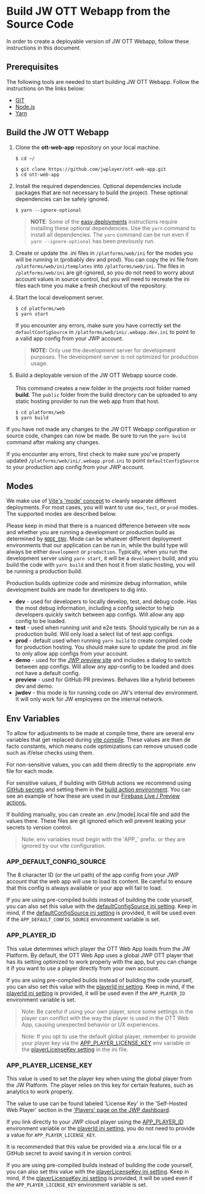 # Build JW OTT Webapp from the Source Code

In order to create a deployable version of JW OTT Webapp, follow these instructions in this document.

## Prerequisites

The following tools are needed to start building JW OTT Webapp. Follow the instructions on the links below:

- [GIT](https://git-scm.com/)
- [Node.js](https://nodejs.org/)
- [Yarn](https://yarnpkg.com/)

## Build the JW OTT Webapp

1. Clone the **ott-web-app** repository on your local machine.
   ```shell
   $ cd ~/
   
   $ git clone https://github.com/jwplayer/ott-web-app.git
   $ cd ott-web-app
   ```
2. Install the required dependencies. Optional dependencies include packages that are not necessary to build the project. These optional dependencies can be safely ignored.
   ```shell
   $ yarn --ignore-optional
   ```
   > **NOTE**: Some of the [easy deployments](easy-deployments.md) instructions require installing these optional dependencies. Use the `yarn` command to install all dependencies. The `yarn` command can be run even if `yarn --ignore-optional` has been previously run.

3. Create or update the .ini files in `/platforms/web/ini` for the modes you will be running in (probably dev and prod).
   You can copy the ini file from `/platforms/web/ini/templates` into `/platforms/web/ini`. The files in `/platforms/web/ini` are git-ignored, so you do not need to worry about account values in source control, but you will need to recreate the ini files each time you make a fresh checkout of the repository.

4. Start the local development server.

   ```shell
   $ cd platforms/web
   $ yarn start
   ```
   
   If you encounter any errors, make sure you have correctly set the `defaultConfigSource` in `/platforms/web/ini/.webapp.dev.ini` to point to a valid app config from your JWP account.
   
   > **NOTE:** Only use the development server for development purposes. The development server is not optimized for production usage.

5. Build a deployable version of the JW OTT Webapp source code.<br /><br />This command creates a new folder in the projects root folder named **build**.
   The `public` folder from the build directory can be uploaded to any static hosting provider to run the web app from that host.

   ```shell
   $ cd platforms/web
   $ yarn build
   ```

If you have not made any changes to the JW OTT Webapp configuration or source code, changes can now be made. Be sure to run the `yarn build` command after making any changes.

If you encounter any errors, first check to make sure you've properly updated `/platforms/web/ini/.webapp.prod.ini` to point `defaultConfigSource` to your production app config from your JWP account.

## Modes

We make use of [Vite's 'mode' concept](https://vitejs.dev/guide/env-and-mode.html#modes) to cleanly separate different deployments.
For most cases, you will want to use `dev`, `test`, or `prod` modes. The supported modes are described below.

Please keep in mind that there is a nuanced difference between vite `mode` and whether you are running a development or production build as determined by [`NODE_ENV`](https://nodejs.dev/en/learn/nodejs-the-difference-between-development-and-production/).
Mode can be whatever different deployment environments that our application can be run in, while the build type will always be either `development` or `production`.
Typically, when you run the development server using `yarn start`, it will be a `development` build, and you build the code with `yarn build` and then host it from static hosting, you will be running a production build.

Production builds optimize code and minimize debug information, while development builds are made for developers to dig into.

- **dev** - used for developers to locally develop, test, and debug code. Has the most debug information, including a config selector to help developers quickly switch between app configs. Will allow any app config to be loaded.
- **test** - used when running unit and e2e tests. Should typically be run as a production build. Will only load a select list of test app configs.
- **prod** - default used when running `yarn build` to create compiled code for production hosting. You should make sure to update the prod .ini file to only allow app configs from your account.
- **demo** - used for the [JWP preview site](https://app-preview.jwplayer.com/) and includes a dialog to switch between app configs. Will allow any app-config to be loaded and does not have a default config.
- **preview** - used for GitHub PR previews. Behaves like a hybrid between dev and demo.
- **jwdev** - this mode is for running code on JW's internal dev environment. It will only work for JW employees on the internal network.

## Env Variables

To allow for adjustments to be made at compile time, there are several env variables that get replaced during [vite compile](https://vitejs.dev/guide/env-and-mode.html#env-variables).
These values are then de facto constants, which means code optimizations can remove unused code such as if/else checks using them.

For non-sensitive values, you can add them directly to the appropriate .env file for each mode.

For sensitive values, if building with GitHub actions we recommend using [GitHub secrets](https://docs.github.com/en/actions/security-guides/encrypted-secrets) and setting them in the [build action environment](https://docs.github.com/en/actions/learn-github-actions/variables).
You can see an example of how these are used in our [Firebase Live / Preview actions.](https://github.com/jwplayer/ott-web-app/blob/develop/.github/workflows/firebase-live.yml#L14)

If building manually, you can create an .env.[mode].local file and add the values there. These files are git ignored which will prevent leaking your secrets to version control.

> Note: env variables must begin with the 'APP_' prefix. or they are ignored by our vite configuration.

### APP_DEFAULT_CONFIG_SOURCE

The 8 character ID (or the url path) of the app config from your JWP account that the web app will use to load its content. Be careful to ensure that this config is always available or your app will fail to load.

If you are using pre-compiled builds instead of building the code yourself, you can also set this value with the [defaultConfigSource ini setting](initialization-file.md#defaultconfigsource).
Keep in mind, if the [defaultConfigSource ini setting](initialization-file.md#defaultconfigsource) is provided, it will be used even if the `APP_DEFAULT_CONFIG_SOURCE` environment variable is set.

### APP_PLAYER_ID

This value determines which player the OTT Web App loads from the JW Platform.
By default, the OTT Web App uses a global JWP OTT player that has its setting optimized to work properly with the app, but you can change it if you want to use a player directly from your own account.

If you are using pre-compiled builds instead of building the code yourself, you can also set this value with the [playerId ini setting](initialization-file.md#playerid).
Keep in mind, if the [playerId ini setting](initialization-file.md#playerid) is provided, it will be used even if the `APP_PLAYER_ID` environment variable is set.

> Note: Be careful if using your own player, since some settings in the player can conflict with the way the player is used in the OTT Web App, causing unexpected behavior or UX experiences.

> Note: If you opt to use the default global player, remember to provide your player key via the [APP_PLAYER_LICENSE_KEY](#APP_PLAYER_LICENSE_KEY) env variable or the [playerLicenseKey setting](initialization-file.md#playerLicenseKey) in the ini file.

### APP_PLAYER_LICENSE_KEY

This value is used to set the player key when using the global player from the JW Platform.
The player relies on this key for certain features, such as analytics to work properly.

The value to use can be found labeled 'License Key' in the 'Self-Hosted Web Player' section in the ['Players' page on the JWP dashboard](https://dashboard.jwplayer.com/p/players).

If you link directly to your JWP cloud player using the [APP_PLAYER_ID](#app_player_id) environment variable or the [playerId ini setting](initialization-file.md#playerid), you do not need to provide a value for `APP_PLAYER_LICENSE_KEY`.

It is recommended that this value be provided via a .env.local file or a GitHub secret to avoid saving it in version control.

If you are using pre-compiled builds instead of building the code yourself, you can also set this value with the [playerLicenseKey ini setting](initialization-file.md#playerLicenseKey).
Keep in mind, if the [playerLicenseKey ini setting](initialization-file.md#playerLicenseKey) is provided, it will be used even if the `APP_PLAYER_LICENSE_KEY` environment variable is set.

